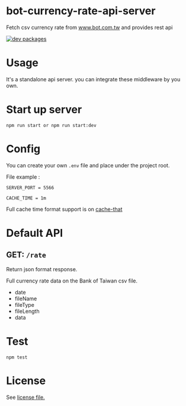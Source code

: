 # bot-currency-rate-api-server
Fetch csv currency rate from www.bot.com.tw and provides rest api

[![dev packages](https://david-dm.org/silveryiris/bot-currency-rate-api-server.svg)](https://david-dm.org/silveryiris/bot-currency-rate-api-server)


# Usage

It's a standalone api server. you can integrate these middleware by you own.

# Start up server
````
npm run start or npm run start:dev
````

# Config

You can create your own `.env` file and place under the project root.

File example :
````
SERVER_PORT = 5566

CACHE_TIME = 1m
````

Full cache time format support is on [cache-that](https://github.com/silveryiris/cache-that#time-format-support)  

# Default API

## GET: `/rate`

Return json format response.

Full currency rate data on the Bank of Taiwan csv file.

- date
- fileName
- fileType
- fileLength
- data

# Test

````
npm test
````

# License

See [license file.](https://github.com/silveryiris/bot-currency-rate-api-server/blob/master/LICENSE)
